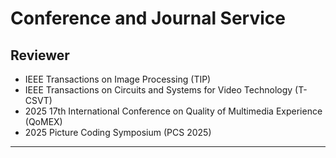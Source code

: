 # Conference and Journal Service 
## Reviewer
- IEEE Transactions on Image Processing (TIP)
- IEEE Transactions on Circuits and Systems for Video Technology (T-CSVT)
- 2025 17th International Conference on Quality of Multimedia Experience (QoMEX)
- 2025 Picture Coding Symposium (PCS 2025)

<hr>
<div style="max-width:200px; margin:auto;">
  <script type="text/javascript" id="mapmyvisitors"
    src="https://mapmyvisitors.com/map.js?d=9LATkb-APCICBzmMM1cAQMoXNPBSuklHS8xT42BxUts&cl=ffffff&w=300"></script>
</div>
